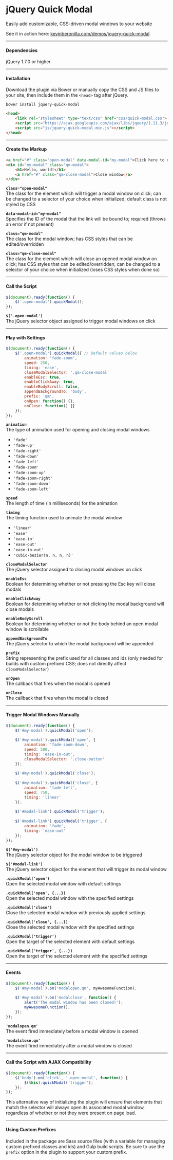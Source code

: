 # jQuery Quick Modal
Easily add customizable, CSS-driven modal windows to your website

See it in action here: <a href="http://kevinberonilla.com/demos/jquery-quick-modal">kevinberonilla.com/demos/jquery-quick-modal</a>

---

#### Dependencies
jQuery 1.7.0 or higher

---

#### Installation
Download the plugin via Bower or manually copy the CSS and JS files to your site, then include them in the `<head>` tag after jQuery.
```
bower install jquery-quick-modal
```
```html
<head>
    <link rel="stylesheet" type="text/css" href="css/quick-modal.css">
    <script src="https://ajax.googleapis.com/ajax/libs/jquery/1.11.3/jquery.min.js"></script>
    <script src="js/jquery.quick-modal.min.js"></script>
</head>
```

---

#### Create the Markup
```html
<a href="#" class="open-modal" data-modal-id="my-modal">Click here to open a modal window</a>
<div id="my-modal" class="qm-modal">
    <h1>Hello, world!</h1>
    <a href="#" class="qm-close-modal">Close window</a>
</div>
```
**`class="open-modal"`**  
The class for the element which will trigger a modal window on click; can be changed to a selector of your choice when initialized; default class is not styled by CSS

**`data-modal-id="my-modal"`**  
Specifies the ID of the modal that the link will be bound to; required (throws an error if not present)

**`class="qm-modal"`**   
The class for the modal window; has CSS styles that can be edited/overridden

**`class="qm-close-modal"`**   
The class for the element which will close an opened modal window on click; has CSS styles that can be edited/overridden; can be changed to a selector of your choice when initialized (loses CSS styles when done so)

---

#### Call the Script
```javascript
$(document).ready(function() {
    $('.open-modal').quickModal();
});
```
**`$('.open-modal')`**  
The jQuery selector object assigned to trigger modal windows on click

---

#### Play with Settings
```javascript
$(document).ready(function() {
    $('.open-modal').quickModal({ // Default values below
        animation: 'fade-zoom',
        speed: 250,
        timing: 'ease',
        closeModalSelector: '.qm-close-modal'
        enableEsc: true,
        enableClickAway: true,
        enableBodyScroll: false,
        appendBackgroundTo: 'body',
        prefix: 'qm',
        onOpen: function() {},
        onClose: function() {}
    });
});
```
**`animation`**  
The type of animation used for opening and closing modal windows
* `'fade'`
* `'fade-up'`
* `'fade-right'`
* `'fade-down'`
* `'fade-left'`
* `'fade-zoom'`
* `'fade-zoom-up'`
* `'fade-zoom-right'`
* `'fade-zoom-down'`
* `'fade-zoom-left'`

**`speed`**  
The length of time (in milliseconds) for the animation

**`timing`**   
The timing function used to animate the modal window
* `'linear'`
* `'ease'`
* `'ease-in'`
* `'ease-out'`
* `'ease-in-out'`
* `'cubic-bezier(n, n, n, n)'`

**`closeModalSelector`**   
The jQuery selector assigned to closing modal windows on click

**`enableEsc`**   
Boolean for determining whether or not pressing the Esc key will close modals

**`enableClickAway`**   
Boolean for determining whether or not clicking the modal background will close modals

**`enableBodyScroll`**   
Boolean for determining whether or not the body behind an open modal window is scrollable

**`appendBackgroundTo`**   
The jQuery selector to which the modal background will be appended

**`prefix`**   
String representing the prefix used for all classes and ids (only needed for builds with custom prefixed CSS; does not directly affect `closeModalSelector`)

**`onOpen`**   
The callback that fires when the modal is opened

**`onClose`**   
The callback that fires when the modal is closed

---

#### Trigger Modal Windows Manually
```javascript
$(document).ready(function() {
    $('#my-modal').quickModal('open');
    
    $('#my-modal').quickModal('open', {
        animation: 'fade-zoom-down',
        speed: 500,
        timing: 'ease-in-out',
        closeModalSelector: '.close-button'
    });
    
    $('#my-modal').quickModal('close');
    
    $('#my-modal').quickModal('close', {
        animation: 'fade-left',
        speed: 750,
        timing: 'linear'
    });
    
    $('#modal-link').quickModal('trigger');
    
    $('#modal-link').quickModal('trigger', {
        animation: 'fade',
        timing: 'ease-out'
    });
});
```
**`$('#my-modal')`**  
The jQuery selector object for the modal window to be triggered

**`$('#modal-link')`**  
The jQuery selector object for the element that will trigger its modal window

**`.quickModal('open')`**  
Open the selected modal window with default settings

**`.quickModal('open', {...})`**  
Open the selected modal window with the specified settings

**`.quickModal('close')`**  
Close the selected modal window with previously applied settings

**`.quickModal('close', {...})`**  
Close the selected modal window with the specified settings

**`.quickModal('trigger')`**  
Open the target of the selected element with default settings

**`.quickModal('trigger', {...})`**  
Open the target of the selected element with the specified settings

---

#### Events
```javascript
$(document).ready(function() {
    $('#my-modal').on('modalopen.qm', myAwesomeFunction);
    
    $('#my-modal').on('modalclose', function() {
        alert('The modal window has been closed!');
        myAwesomeFunction();
    });
});
```
**`'modalopen.qm'`**  
The event fired immediately before a modal window is opened

**`'modalclose.qm'`**  
The event fired immediately after a modal window is closed

---

#### Call the Script with AJAX Compatibility
```javascript
$(document).ready(function() {
    $('body').on('click', '.open-modal', function() {
        $(this).quickModal('trigger');
    });
});
```
This alternative way of initializing the plugin will ensure that elements that match the selector will always open its associated modal window, regardless of whether or not they were present on page load.

---

#### Using Custom Prefixes

Included in the package are Sass source files (with a variable for managing custom prefixed classes and ids) and Gulp build scripts. Be sure to use the `prefix` option in the plugin to support your custom prefix.
